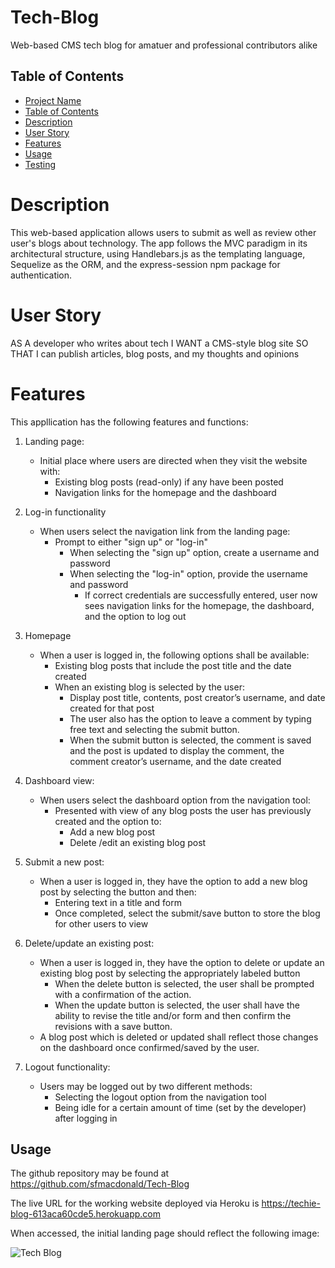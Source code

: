 # Tech-Blog
Web-based CMS tech blog for amatuer and professional contributors alike

## Table of Contents

- [Project Name](#tech-blog)
- [Table of Contents](#table-of-contents)
- [Description](#description)
- [User Story](#user-story)
- [Features](#features)
- [Usage](#usage)
- [Testing](#testing)

# Description

This web-based application allows users to submit as well as review other user's blogs about technology. The app follows the MVC paradigm in its architectural structure, using Handlebars.js as the templating language, Sequelize as the ORM, and the express-session npm package for authentication.

# User Story

AS A developer who writes about tech
I WANT a CMS-style blog site
SO THAT I can publish articles, blog posts, and my thoughts and opinions

# Features

This appllication has the following features and functions:

1. Landing page:
    - Initial place where users  are directed when they visit the website with:
        - Existing blog posts (read-only) if any have been posted 
        - Navigation links for the homepage and the dashboard 

2. Log-in functionality 
    - When users select the navigation link from the landing page:
        - Prompt to either "sign up" or "log-in"
            - When selecting the "sign up" option, create a username and password
            - When selecting the "log-in" option, provide the username and password
                - If correct credentials are successfully entered, user now sees navigation links for the homepage, the dashboard, and the option to log out

3. Homepage 
    - When a user is logged in, the following options shall be available:
        - Existing blog posts that include the post title and the date created
        - When an existing blog is selected by the user:
            - Display post title, contents, post creator’s username, and date created for that post
            - The user also has the option to leave a comment by typing free text and selecting the submit button. 
            - When the submit button is selected, the comment is saved and the post is updated to display the comment, the comment creator’s username, and the date created

4. Dashboard view:
    - When users select the dashboard option from the navigation tool:
        - Presented with view of any blog posts the user has previously created and the option to:      
            - Add a new blog post
            - Delete /edit an existing blog post

5. Submit a new post:
    - When a user is logged in, they have the option to add a new blog post by selecting the button and then:
        - Entering text in a title and form
        - Once completed, select the submit/save button to store the blog for other users to view

6. Delete/update an existing post: 
    - When a user is logged in, they have the option to delete or update an existing blog post by selecting the appropriately labeled button
        - When the delete button is selected, the user shall be prompted with a confirmation of the action.
        - When the update button is selected, the user shall have the ability to revise the title and/or form and then confirm the revisions with a save button.
    - A blog post which is deleted or updated shall reflect those changes on the dashboard once confirmed/saved by the user.

7. Logout functionality:
    - Users may be logged out by two different methods:
        - Selecting the logout option from the navigation tool
        - Being idle for a certain amount of time (set by the developer) after logging in

## Usage

The github repository may be found at https://github.com/sfmacdonald/Tech-Blog

The live URL for the working website deployed via Heroku is https://techie-blog-613aca60cde5.herokuapp.com

When accessed, the initial landing page should reflect the following image:

![Tech Blog](<./public/img/Screenshot 2024-04-23 at 10.33.44 AM.png>)